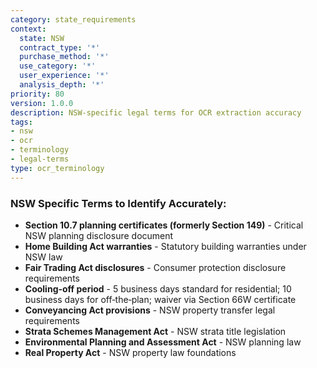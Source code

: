 ```yaml
---
category: state_requirements
context:
  state: NSW
  contract_type: '*'
  purchase_method: '*'
  use_category: '*'
  user_experience: '*'
  analysis_depth: '*'
priority: 80
version: 1.0.0
description: NSW-specific legal terms for OCR extraction accuracy
tags:
- nsw
- ocr
- terminology
- legal-terms
type: ocr_terminology
---
```


### NSW Specific Terms to Identify Accurately:

- **Section 10.7 planning certificates (formerly Section 149)** - Critical NSW planning disclosure document
- **Home Building Act warranties** - Statutory building warranties under NSW law
- **Fair Trading Act disclosures** - Consumer protection disclosure requirements
- **Cooling-off period** - 5 business days standard for residential; 10 business days for off‑the‑plan; waiver via Section 66W certificate
- **Conveyancing Act provisions** - NSW property transfer legal requirements
- **Strata Schemes Management Act** - NSW strata title legislation
- **Environmental Planning and Assessment Act** - NSW planning law
- **Real Property Act** - NSW property law foundations